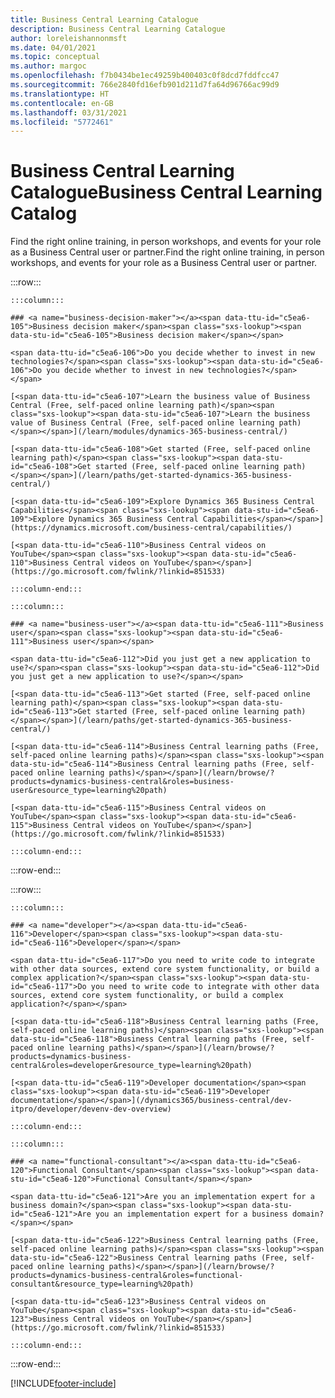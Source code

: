 ```yaml
---
title: Business Central Learning Catalogue
description: Business Central Learning Catalogue
author: loreleishannonmsft
ms.date: 04/01/2021
ms.topic: conceptual
ms.author: margoc
ms.openlocfilehash: f7b0434be1ec49259b400403c0f8dcd7fddfcc47
ms.sourcegitcommit: 766e2840fd16efb901d211d7fa64d96766ac99d9
ms.translationtype: HT
ms.contentlocale: en-GB
ms.lasthandoff: 03/31/2021
ms.locfileid: "5772461"
---
```

# <a name="business-central-learning-catalog"></a><span data-ttu-id="c5ea6-103">Business Central Learning Catalogue</span><span class="sxs-lookup"><span data-stu-id="c5ea6-103">Business Central Learning Catalog</span></span>

<span data-ttu-id="c5ea6-104">Find the right online training, in person workshops, and events for your role as a Business Central user or partner.</span><span class="sxs-lookup"><span data-stu-id="c5ea6-104">Find the right online training, in person workshops, and events for your role as a Business Central user or partner.</span></span>

:::row:::

    :::column:::

    ### <a name="business-decision-maker"></a><span data-ttu-id="c5ea6-105">Business decision maker</span><span class="sxs-lookup"><span data-stu-id="c5ea6-105">Business decision maker</span></span>

    <span data-ttu-id="c5ea6-106">Do you decide whether to invest in new technologies?</span><span class="sxs-lookup"><span data-stu-id="c5ea6-106">Do you decide whether to invest in new technologies?</span></span> 

    [<span data-ttu-id="c5ea6-107">Learn the business value of Business Central (Free, self-paced online learning path)</span><span class="sxs-lookup"><span data-stu-id="c5ea6-107">Learn the business value of Business Central (Free, self-paced online learning path)</span></span>](/learn/modules/dynamics-365-business-central/)

    [<span data-ttu-id="c5ea6-108">Get started (Free, self-paced online learning path)</span><span class="sxs-lookup"><span data-stu-id="c5ea6-108">Get started (Free, self-paced online learning path)</span></span>](/learn/paths/get-started-dynamics-365-business-central/)

    [<span data-ttu-id="c5ea6-109">Explore Dynamics 365 Business Central Capabilities</span><span class="sxs-lookup"><span data-stu-id="c5ea6-109">Explore Dynamics 365 Business Central Capabilities</span></span>](https://dynamics.microsoft.com/business-central/capabilities/)

    [<span data-ttu-id="c5ea6-110">Business Central videos on YouTube</span><span class="sxs-lookup"><span data-stu-id="c5ea6-110">Business Central videos on YouTube</span></span>](https://go.microsoft.com/fwlink/?linkid=851533)

    :::column-end:::

    :::column:::

    ### <a name="business-user"></a><span data-ttu-id="c5ea6-111">Business user</span><span class="sxs-lookup"><span data-stu-id="c5ea6-111">Business user</span></span>

    <span data-ttu-id="c5ea6-112">Did you just get a new application to use?</span><span class="sxs-lookup"><span data-stu-id="c5ea6-112">Did you just get a new application to use?</span></span> 

    [<span data-ttu-id="c5ea6-113">Get started (Free, self-paced online learning path)</span><span class="sxs-lookup"><span data-stu-id="c5ea6-113">Get started (Free, self-paced online learning path)</span></span>](/learn/paths/get-started-dynamics-365-business-central/)

    [<span data-ttu-id="c5ea6-114">Business Central learning paths (Free, self-paced online learning paths)</span><span class="sxs-lookup"><span data-stu-id="c5ea6-114">Business Central learning paths (Free, self-paced online learning paths)</span></span>](/learn/browse/?products=dynamics-business-central&roles=business-user&resource_type=learning%20path)

    [<span data-ttu-id="c5ea6-115">Business Central videos on YouTube</span><span class="sxs-lookup"><span data-stu-id="c5ea6-115">Business Central videos on YouTube</span></span>](https://go.microsoft.com/fwlink/?linkid=851533)

    :::column-end:::

:::row-end:::

:::row:::

    :::column:::

    ### <a name="developer"></a><span data-ttu-id="c5ea6-116">Developer</span><span class="sxs-lookup"><span data-stu-id="c5ea6-116">Developer</span></span>

    <span data-ttu-id="c5ea6-117">Do you need to write code to integrate with other data sources, extend core system functionality, or build a complex application?</span><span class="sxs-lookup"><span data-stu-id="c5ea6-117">Do you need to write code to integrate with other data sources, extend core system functionality, or build a complex application?</span></span>

    [<span data-ttu-id="c5ea6-118">Business Central learning paths (Free, self-paced online learning paths)</span><span class="sxs-lookup"><span data-stu-id="c5ea6-118">Business Central learning paths (Free, self-paced online learning paths)</span></span>](/learn/browse/?products=dynamics-business-central&roles=developer&resource_type=learning%20path)

    [<span data-ttu-id="c5ea6-119">Developer documentation</span><span class="sxs-lookup"><span data-stu-id="c5ea6-119">Developer documentation</span></span>](/dynamics365/business-central/dev-itpro/developer/devenv-dev-overview)

    :::column-end:::

    :::column:::

    ### <a name="functional-consultant"></a><span data-ttu-id="c5ea6-120">Functional Consultant</span><span class="sxs-lookup"><span data-stu-id="c5ea6-120">Functional Consultant</span></span>
    
    <span data-ttu-id="c5ea6-121">Are you an implementation expert for a business domain?</span><span class="sxs-lookup"><span data-stu-id="c5ea6-121">Are you an implementation expert for a business domain?</span></span> 

    [<span data-ttu-id="c5ea6-122">Business Central learning paths (Free, self-paced online learning paths)</span><span class="sxs-lookup"><span data-stu-id="c5ea6-122">Business Central learning paths (Free, self-paced online learning paths)</span></span>](/learn/browse/?products=dynamics-business-central&roles=functional-consultant&resource_type=learning%20path)

    [<span data-ttu-id="c5ea6-123">Business Central videos on YouTube</span><span class="sxs-lookup"><span data-stu-id="c5ea6-123">Business Central videos on YouTube</span></span>](https://go.microsoft.com/fwlink/?linkid=851533)

    :::column-end:::

:::row-end:::


[!INCLUDE[footer-include](../includes/footer-banner.md)]